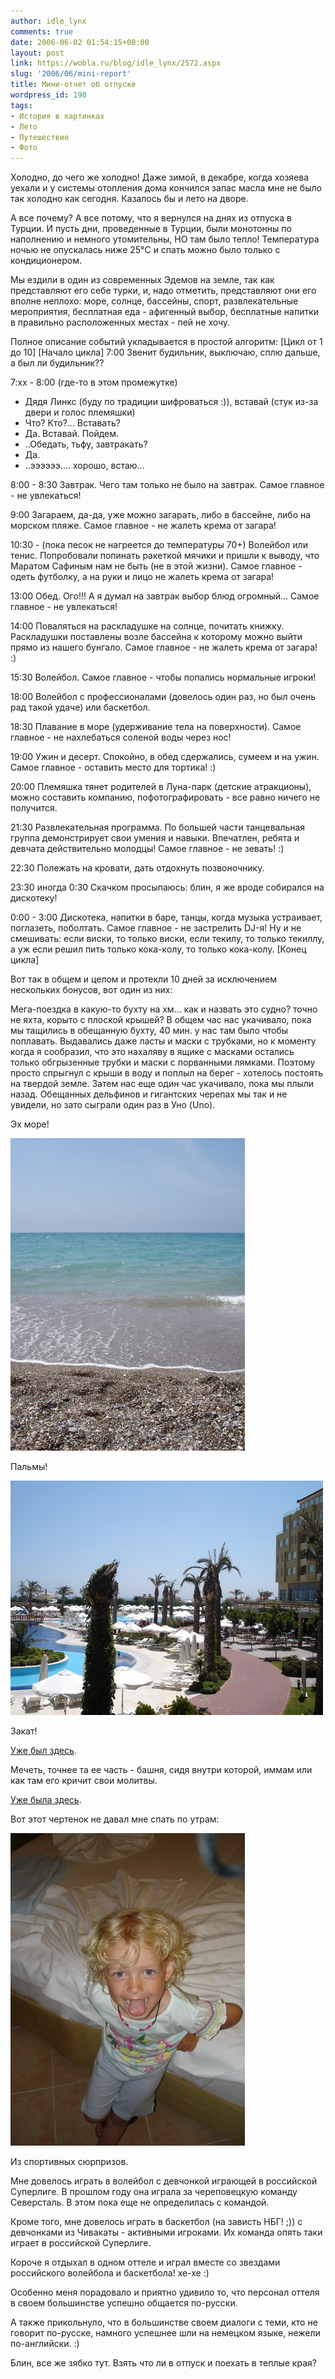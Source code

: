 ```yaml
---
author: idle_lynx
comments: true
date: 2006-06-02 01:54:15+00:00
layout: post
link: https://wobla.ru/blog/idle_lynx/2572.aspx
slug: '2006/06/mini-report'
title: Мини-отчет об отпуске
wordpress_id: 190
tags:
- История в картинках
- Лето
- Путешествие
- Фото
---
```


Холодно, до чего же холодно! Даже зимой, в декабре, когда хозяева уехали и у системы отопления дома кончился запас масла мне не было так холодно как сегодня. Казалось бы и лето на дворе.

А все почему? А все потому, что я вернулся на днях из отпуска в Турции. И пусть дни, проведенные в Турции, были монотонны по наполнению и немного утомительны, НО там было тепло! Температура ночью не опускалась ниже 25°C и спать можно было только с кондиционером.

Мы ездили в один из современных Эдемов на земле, так как представляют его себе турки, и, надо отметить, представляют они его вполне неплохо: море, солнце, бассейны, спорт, развлекательные мероприятия, бесплатная еда - афигенный выбор, бесплатные напитки в правильно расположенных местах - пей не хочу.

Полное описание событий укладывается в простой алгоритм:
[Цикл от 1 до 10]
[Начало цикла]
7:00 Звенит будильник, выключаю, сплю дальше, а был ли будильник??

7:хх - 8:00 (где-то в этом промежутке)
- Дядя Линкс (буду по традиции шифроваться :)), вставай (стук из-за двери и голос племяшки)
- Что? Кто?... Вставать?
- Да. Вставай. Пойдем.
- ..Обедать, тьфу, завтракать?
- Да.
- ..ээээээ.... хорошо, встаю...

8:00 - 8:30 Завтрак. Чего там только не было на завтрак. Самое главное - не увлекаться!

9:00 Загараем, да-да, уже можно загарать, либо в бассейне, либо на морском пляже. Самое главное - не жалеть крема от загара!

10:30 - (пока песок не нагреется до температуры 70+)
Волейбол или тенис. Попробовали попинать ракеткой мячики и пришли к выводу, что Маратом Сафиным нам не быть (не в этой жизни). Самое главное - одеть футболку, а на руки и лицо не жалеть крема от загара!

13:00 Обед. Ого!!! А я думал на завтрак выбор блюд огромный... Самое главное - не увлекаться!

14:00 Поваляться на раскладушке на солнце, почитать книжку. Раскладушки поставлены возле бассейна к которому можно выйти прямо из нашего бунгало. Самое главное - не жалеть крема от загара! :)

15:30 Волейбол. Самое главное - чтобы попались нормальные игроки!

18:00 Волейбол с профессионалами (довелось один раз, но был очень рад такой удаче) или баскетбол.

18:30 Плавание в море (удерживание тела на поверхности). Самое главное - не нахлебаться соленой воды через нос!

19:00 Ужин и десерт. Спокойно, в обед сдержались, сумеем и на ужин. Самое главное - оставить место для тортика! :)

20:00 Племяшка тянет родителей в Луна-парк (детские атракционы), можно составить компанию, пофотографировать - все равно ничего не получится.

21:30 Развлекательная программа. По большей части танцевальная группа демонстрирует свои умения и навыки. Впечатлен, ребята и девчата действительно молодцы! Самое главное - не зевать! :)

22:30 Полежать на кровати, дать отдохнуть позвоночнику.

23:30 иногда 0:30 Скачком просыпаюсь: блин, я же вроде собирался на дискотеку!

0:00 - 3:00 Дискотека, напитки в баре, танцы, когда музыка устраивает, поглазеть, поболтать. Самое главное - не застрелить DJ-я! Ну и не смешивать: если виски, то только виски, если текилу, то только текиллу, а уж если решил пить только кока-колу, то только кока-колу.
[Конец цикла]

Вот так в общем и целом и протекли 10 дней за исключением нескольких бонусов, вот один из них:

Мега-поездка в какую-то бухту на хм... как и назвать это судно? точно не яхта, корыто с плоской крышей? В общем час нас укачивало, пока мы тащились в обещанную бухту, 40 мин. у нас там было чтобы поплавать. Выдавались даже ласты и маски с трубками, но к моменту когда я сообразил, что это нахаляву в ящике с масками остались только обгрызенные трубки и маски с порванными лямками. Поэтому просто спрыгнул с крыши в воду и поплыл на берег - хотелось постоять на твердой земле. Затем нас еще один час укачивало, пока мы плыли назад. Обещанных дельфинов и гигантских черепах мы так и не увидели, но зато сыграли один раз в Уно (Uno).

Эх море!

![Turkey - Sea](images/2007/05/9b1f9bb8-51fe-41d8-94f7-94743f3053a9.jpg)

Пальмы!

![Palm-tree](images/2007/05/5b9e40ab-c14f-49e4-a991-cba447b89cb9.jpg)

Закат!

[Уже был здесь](/2006/05/sunset).

Мечеть, точнее та ее часть - башня, сидя внутри которой, иммам или как там его кричит свои молитвы.

[Уже была здесь](/2006/05/a-hint).

Вот этот чертенок не давал мне спать по утрам:

![Anna](images/2007/05/2e7c7452-1bce-4750-94a9-9996f7fe966c.jpg)

Из спортивных сюрпризов.

Мне довелось играть в волейбол с девчонкой играющей в российской Суперлиге. В прошлом году она играла за череповецкую команду Северсталь. В этом пока еще не определилась с командой.

Кроме того, мне довелось играть в баскетбол (на зависть НБГ! ;)) с девчонками из Чивакаты - активными игроками. Их команда опять таки играет в российской Суперлиге.

Короче я отдыхал в одном оттеле и играл вместе со звездами российского волейбола и баскетбола! хе-хе :)

Особенно меня порадовало и приятно удивило то, что персонал оттеля в своем большинстве успешно общается по-русски.

А также прикольнуло, что в большинстве своем диалоги с теми, кто не говорит по-русске, намного успешнее шли на немецком языке, нежели по-английски. :)

Блин, все же зябко тут. Взять что ли в отпуск и поехать в теплые края?
